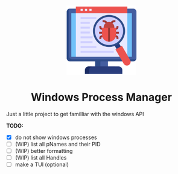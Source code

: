 <p align="center">
    <img src="logo.png" alt="Logo" height=185 width=185>
</p>
<h1 align="center"> <b>Windows Process Manager</b> </h1>

Just a little project to get familliar with the windows API

**TODO:**
- [x] do not show windows processes
- [ ] (WIP) list all pNames and their PID
- [ ] (WIP) better formatting
- [ ] (WIP) list all Handles
- [ ] make a TUI (optional)

<!-- 
https://learn.microsoft.com/en-us/windows/win32/psapi/enumerating-all-processes
https://learn.microsoft.com/en-us/windows/win32/api/psapi/nf-psapi-getmodulebasenamea
https://learn.microsoft.com/en-us/windows/win32/api/Psapi/nf-psapi-enumprocesses
https://learn.microsoft.com/en-us/windows/win32/api/psapi/nf-psapi-enumprocessmodules
https://learn.microsoft.com/en-us/cpp/c-runtime-library/reference/printf-printf-l-wprintf-wprintf-l?view=msvc-170
-->
